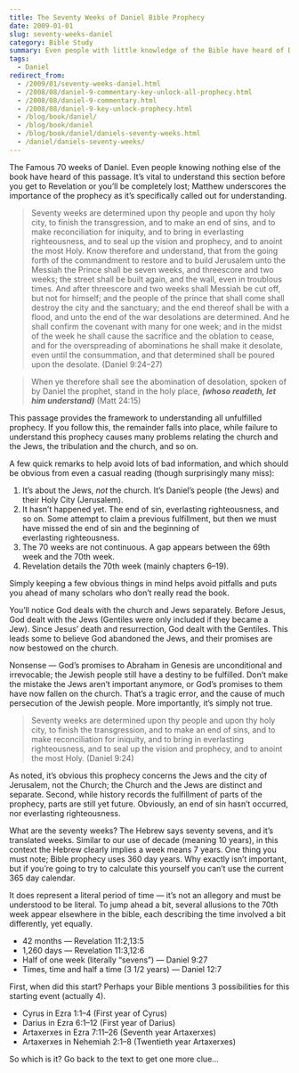 ```yaml
---
title: The Seventy Weeks of Daniel Bible Prophecy
date: 2009-01-01
slug: seventy-weeks-daniel
category: Bible Study
summary: Even people with little knowledge of the Bible have heard of Daniel's seventy weeks. Yet some of the most studied scholars don't understand it.
tags: 
  - Daniel
redirect_from:
  - /2009/01/seventy-weeks-daniel.html
  - /2008/08/daniel-9-commentary-key-unlock-all-prophecy.html
  - /2008/08/daniel-9-commentary.html
  - /2008/08/daniel-9-key-unlock-prophecy.html
  - /blog/book/daniel/
  - /blog/book/daniel  
  - /blog/book/daniel/daniels-seventy-weeks.html
  - /daniel/daniels-seventy-weeks/
---
```




The Famous 70 weeks of Daniel. Even people knowing nothing else of the
book have heard of this passage. It’s vital to understand this section
before you get to Revelation or you’ll be completely lost; Matthew
underscores the importance of the prophecy as it’s specifically called
out for understanding.

> Seventy weeks are determined upon thy people and upon thy holy city,
> to finish the transgression, and to make an end of sins, and to make
> reconciliation for iniquity, and to bring in everlasting
> righteousness, and to seal up the vision and prophecy, and to anoint
> the most Holy. Know therefore and understand, that from the going
> forth of the commandment to restore and to build Jerusalem unto the
> Messiah the Prince shall be seven weeks, and threescore and two weeks;
> the street shall be built again, and the wall, even in troublous
> times. And after threescore and two weeks shall Messiah be cut off,
> but not for himself; and the people of the prince that shall come
> shall destroy the city and the sanctuary; and the end thereof shall be
> with a flood, and unto the end of the war desolations are determined.
> And he shall confirm the covenant with many for one week; and in the
> midst of the week he shall cause the sacrifice and the oblation to
> cease, and for the overspreading of abominations he shall make it
> desolate, even until the consummation, and that determined shall be
> poured upon the desolate. (Daniel 9:24–27)

> When ye therefore shall see the abomination of desolation, spoken of
> by Daniel the prophet, stand in the holy place, ***(whoso readeth, let
> him understand)*** (Matt 24:15)

This passage provides the framework to understanding all unfulfilled
prophecy. If you follow this, the remainder falls into place, while
failure to understand this prophecy causes many problems relating the
church and the Jews, the tribulation and the church, and so on.

A few quick remarks to help avoid lots of bad information, and which
should be obvious from even a casual reading (though surprisingly
many miss):

1.  It’s about the Jews, *not* the church. It’s Daniel’s people (the
    Jews) and their Holy City (Jerusalem).
2.  It hasn’t happened yet. The end of sin, everlasting righteousness,
    and so on. Some attempt to claim a previous fulfillment, but then we
    must have missed the end of sin and the beginning of
    everlasting righteousness.
3.  The 70 weeks are not continuous. A gap appears between the 69th week
    and the 70th week.
4.  Revelation details the 70th week (mainly chapters 6–19).

Simply keeping a few obvious things in mind helps avoid pitfalls and
puts you ahead of many scholars who don’t really read the book.

You’ll notice God deals with the church and Jews separately. Before
Jesus, God dealt with the Jews (Gentiles were only included if they
became a Jew). Since Jesus’ death and resurrection, God dealt with the
Gentiles. This leads some to believe God abandoned the Jews, and their
promises are now bestowed on the church.

Nonsense — God’s promises to Abraham in Genesis are unconditional and
irrevocable; the Jewish people still have a destiny to be fulfilled.
Don’t make the mistake the Jews aren’t important anymore, or God’s
promises to them have now fallen on the church. That’s a tragic error,
and the cause of much persecution of the Jewish people. More
importantly, it’s simply not true.

> Seventy weeks are determined upon thy people and upon thy holy city,
> to finish the transgression, and to make an end of sins, and to make
> reconciliation for iniquity, and to bring in everlasting
> righteousness, and to seal up the vision and prophecy, and to anoint
> the most Holy. (Daniel 9:24)

As noted, it’s obvious this prophecy concerns the Jews and the city of
Jerusalem, not the Church; the Church and the Jews are distinct and
separate. Second, while history records the fulfillment of parts of the
prophecy, parts are still yet future. Obviously, an end of sin hasn’t
occurred, nor everlasting righteousness.

What are the seventy weeks? The Hebrew says seventy sevens, and it’s
translated weeks. Similar to our use of decade (meaning 10 years), in
this context the Hebrew clearly implies a week means 7 years. One thing
you must note; Bible prophecy uses 360 day years. Why exactly isn’t
important, but if you’re going to try to calculate this yourself you
can’t use the current 365 day calendar.

It does represent a literal period of time — it’s not an allegory and
must be understood to be literal. To jump ahead a bit, several allusions
to the 70th week appear elsewhere in the bible, each describing the time
involved a bit differently, yet equally.

-   42 months — Revelation 11:2,13:5
-   1,260 days — Revelation 11:3,12:6
-   Half of one week (literally “sevens”) — Daniel 9:27
-   Times, time and half a time (3 1/2 years) — Daniel 12:7

First, when did this start? Perhaps your Bible mentions 3 possibilities
for this starting event (actually 4).

-   Cyrus in Ezra 1:1–4 (First year of Cyrus)
-   Darius in Ezra 6:1–12 (First year of Darius)
-   Artaxerxes in Ezra 7:11–26 (Seventh year Artaxerxes)
-   Artaxerxes in Nehemiah 2:1–8 (Twentieth year Artaxerxes)

So which is it? Go back to the text to get one more clue…
